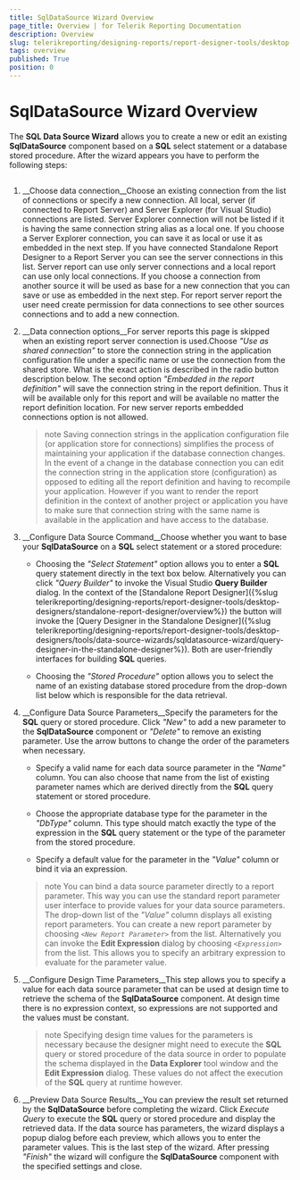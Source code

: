 ```yaml
---
title: SqlDataSource Wizard Overview
page_title: Overview | for Telerik Reporting Documentation
description: Overview
slug: telerikreporting/designing-reports/report-designer-tools/desktop-designers/tools/data-source-wizards/sqldatasource-wizard/overview
tags: overview
published: True
position: 0
---
```


# SqlDataSource Wizard Overview



The __SQL Data Source Wizard__ allows you to create a new or edit an existing __SqlDataSource__ component based on a __SQL__ select statement or a database stored         procedure. After the wizard appears you have to perform the following steps:       

## 

1. __Choose data connection__Choose an existing connection from the list of connections or specify a new connection.               All local, server (if connected to Report Server) and Server Explorer (for Visual Studio) connections are listed.             Server Explorer connection will not be listed if it is having the same connection string alias as a local one.               If you choose a Server Explorer connection, you can save it as local or use it as embedded in the next step.             If you have connected Standalone Report Designer to a Report Server you can see the server connections in this list.               Server report can use only server connections and a local report can use only local connections.               If you choose a connection from another source it will be used as base for a new connection that you               can save or use as embedded in the next step.             For report server report the user need create permission for data connections                to see other sources connections and to add a new connection.             

1. __Data connection options__For server reports this page is skipped when an existing report server connection is used.Choose *"Use as shared connection"* to store the connection               string in the application configuration file under a specific name or use the connection from the shared store.                What is the exact action is described in the radio button description below.               The second option *"Embedded in the report definition"* will save the connection string in the               report definition. Thus it will be available only for this report and will be available no matter the report definition location.             For new server reports embedded connections option is not allowed.             

   >note Saving connection strings in the application configuration file (or application store for connections)                  simplifies the process of maintaining your                 application if the database connection changes. In the event of a change in the database connection you can                 edit the connection string in the application store (configuration) as opposed to editing all the report definition and                 having to recompile your application. However if you want to render the report definition in the context of another                 project or application you have to make sure that connection string with the same name is available in the                 application and have access to the database.               

1. __Configure Data Source Command__Choose whether you want to base your __SqlDataSource__ on a __SQL__               select statement or a stored procedure:             

   + Choosing the *"Select Statement"* option allows you to enter a __SQL__ query statement directly in the text box below. Alternatively you can click *"Query Builder"* to invoke the Visual Studio __Query Builder__ dialog.                   In the context of the [Standalone Report Designer]({%slug telerikreporting/designing-reports/report-designer-tools/desktop-designers/standalone-report-designer/overview%}) the button will invoke the                   [Query Designer in the Standalone Designer]({%slug telerikreporting/designing-reports/report-designer-tools/desktop-designers/tools/data-source-wizards/sqldatasource-wizard/query-designer-in-the-standalone-designer%}). Both are user-friendly interfaces for building __SQL__ queries.                 

   + Choosing the *"Stored Procedure"* option allows you to select the name of an                   existing database stored procedure from the drop-down list below which is responsible for the data retrieval.                 

1. __Configure Data Source Parameters__Specify the parameters for the __SQL__ query or stored procedure. Click *"New"* to add a new parameter to the __SqlDataSource__ component or               *"Delete"* to remove an existing parameter. Use the arrow buttons to change the               order of the parameters when necessary.             

   + Specify a valid name for each data source parameter in the *"Name"* column.                   You can also choose that name from the list of existing parameter names which are derived directly from                   the __SQL__ query statement or stored procedure.                 

   + Choose the appropriate database type for the parameter in the *"DbType"* column.                   This type should match exactly the type of the expression in the __SQL__ query statement                   or the type of the parameter from the stored procedure.                 

   + Specify a default value for the parameter in the *"Value"* column or bind it via                   an expression.                 

   >note You can bind a data source parameter directly to a report parameter. This way you can use the standard                 report parameter user interface to provide values for your data source parameters. The drop-down list                 of the  *"Value"*  column displays all existing report parameters. You can                 create a new report parameter by choosing  *```<New Report Parameter>```*                  from the list. Alternatively you can invoke the  __Edit Expression__  dialog by choosing                  *```<Expression>```*  from the list. This allows you to specify an arbitrary                 expression to evaluate for the parameter value.               

1. __Configure Design Time Parameters__This step allows you to specify a value for each data source parameter that can be used at design time to               retrieve the schema of the __SqlDataSource__ component. At design time there is no expression context, so expressions are not supported and the values must be constant.             

   >note Specifying design time values for the parameters is necessary because the designer might need to execute the                  __SQL__  query or stored procedure of the data source in order to populate the schema                 displayed in the  __Data Explorer__  tool window and the  __Edit Expression__  dialog. These values do not affect the execution of the  __SQL__  query at                 runtime however.               

1. __Preview Data Source Results__You can preview the result set returned by the __SqlDataSource__ before completing the               wizard. Click *Execute Query* to execute the __SQL__ query               or stored procedure and display the retrieved data.             If the data source has parameters, the wizard displays a popup dialog before each preview, which allows you               to enter the parameter values.             This is the last step of the wizard. After pressing *"Finish"* the wizard will               configure the __SqlDataSource__ component with the specified settings and close.             
